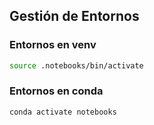 ## Gestión de Entornos
### Entornos en venv
```sh
source .notebooks/bin/activate
```
### Entornos en conda
```sh
conda activate notebooks
```